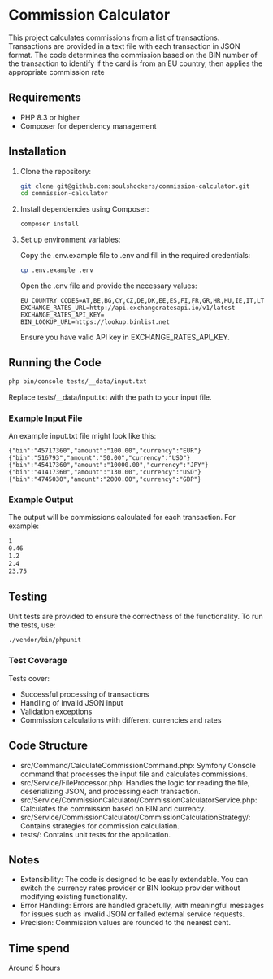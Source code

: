 # Commission Calculator

This project calculates commissions from a list of transactions. Transactions are provided in a text file with each transaction in JSON format. The code determines the commission based on the BIN number of the transaction to identify if the card is from an EU country, then applies the appropriate commission rate

## Requirements

* PHP 8.3 or higher
* Composer for dependency management

## Installation

1. Clone the repository:

    ```bash
    git clone git@github.com:soulshockers/commission-calculator.git
    cd commission-calculator
    ```
2. Install dependencies using Composer:

    ```bash
    composer install
    ```
3. Set up environment variables:

    Copy the .env.example file to .env and fill in the required credentials:

    ```bash
    cp .env.example .env
    ```

    Open the .env file and provide the necessary values:

    ```dotenv
    EU_COUNTRY_CODES=AT,BE,BG,CY,CZ,DE,DK,EE,ES,FI,FR,GR,HR,HU,IE,IT,LT,LU,LV,MT,NL,PO,PT,RO,SE,SI,SK
    EXCHANGE_RATES_URL=http://api.exchangeratesapi.io/v1/latest
    EXCHANGE_RATES_API_KEY=
    BIN_LOOKUP_URL=https://lookup.binlist.net
    ```
    
    Ensure you have valid API key in EXCHANGE_RATES_API_KEY.

## Running the Code

```bash
php bin/console tests/__data/input.txt
```

Replace tests/__data/input.txt with the path to your input file.

### Example Input File

An example input.txt file might look like this:

```text
{"bin":"45717360","amount":"100.00","currency":"EUR"}
{"bin":"516793","amount":"50.00","currency":"USD"}
{"bin":"45417360","amount":"10000.00","currency":"JPY"}
{"bin":"41417360","amount":"130.00","currency":"USD"}
{"bin":"4745030","amount":"2000.00","currency":"GBP"}
```

### Example Output
The output will be commissions calculated for each transaction. For example:
```bash
1
0.46
1.2
2.4
23.75
```


## Testing
Unit tests are provided to ensure the correctness of the functionality. To run the tests, use:

```bash
./vendor/bin/phpunit
```
### Test Coverage

Tests cover:

* Successful processing of transactions
* Handling of invalid JSON input
* Validation exceptions
* Commission calculations with different currencies and rates

## Code Structure

* src/Command/CalculateCommissionCommand.php: Symfony Console command that processes the input file and calculates commissions.
* src/Service/FileProcessor.php: Handles the logic for reading the file, deserializing JSON, and processing each transaction.
* src/Service/CommissionCalculator/CommissionCalculatorService.php: Calculates the commission based on BIN and currency.
* src/Service/CommissionCalculator/CommissionCalculationStrategy/: Contains strategies for commission calculation.
* tests/: Contains unit tests for the application.

## Notes

* Extensibility: The code is designed to be easily extendable. You can switch the currency rates provider or BIN lookup provider without modifying existing functionality.
* Error Handling: Errors are handled gracefully, with meaningful messages for issues such as invalid JSON or failed external service requests.
* Precision: Commission values are rounded to the nearest cent.

## Time spend

Around 5 hours